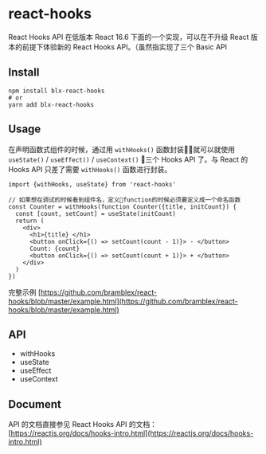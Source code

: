# react-hooks

React Hooks API 在低版本 React 16.6 下面的一个实现，可以在不升级 React 版本的前提下体验新的 React Hooks API。（虽然指实现了三个 Basic API

## Install

```
npm install blx-react-hooks
# or
yarn add blx-react-hooks
```

## Usage
在声明函数式组件的时候，通过用 `withHooks()` 函数封装就可以就使用 `useState()` / `useEffect()` / `useContext()` 三个 Hooks API 了。与 React 的 Hooks API 只差了需要 `withHooks()` 函数进行封装。

```JSX
import {withHooks, useState} from 'react-hooks'

// 如果想在调试的时候看到组件名，定义function的时候必须要定义成一个命名函数
const Counter = withHooks(function Counter({title, initCount}) {
  const [count, setCount] = useState(initCount)
  return (
    <div>
      <h1>{title} </h1>
      <button onClick={() => setCount(count - 1)}> - </button>
      Count: {count}
      <button onClick={() => setCount(count + 1)}> + </button>
    </div>
  )
})
```

完整示例 [https://github.com/bramblex/react-hooks/blob/master/example.html](https://github.com/bramblex/react-hooks/blob/master/example.html)

## API

* withHooks
* useState
* useEffect
* useContext


## Document
API 的文档直接参见 React Hooks API 的文档：[https://reactjs.org/docs/hooks-intro.html](https://reactjs.org/docs/hooks-intro.html)
